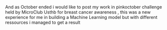 And as October ended i would like to post my work in pinkoctober challenge held by MicroClub Usthb for breast cancer awareness ,
this was a new experience for me in building a Machine Learning model but with different ressources i managed to get a result 
